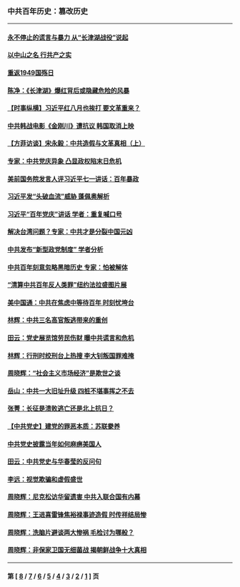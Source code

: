 ### 中共百年历史：篡改历史
---
#### [永不停止的谎言与暴力 从“长津湖战役”说起](../../pages/nf1176115/n13494094.md?02250430) 
#### [以中山之名 行共产之实](../../pages/nf1176115/n13346437.md?02250430) 
#### [重返1949国殇日](../../pages/nf1176115/n13346372.md?02250430) 
#### [陈净：《长津湖》爆红背后或隐藏危险的风暴](../../pages/nf1176115/n13314364.md?02250430) 
#### [【时事纵横】习近平红八月也挨打 要文革重来？](../../pages/nf1176115/n13231393.md?02250430) 
#### [中共韩战电影《金刚川》遭抗议 韩国取消上映](../../pages/nf1176115/n13219114.md?02250430) 
#### [【方菲访谈】宋永毅：中共造假与文革真相（上）](../../pages/nf1176115/n13200760.md?02250430) 
#### [专家：中共党庆异象 凸显政权陷末日危机](../../pages/nf1176115/n13067084.md?02250430) 
#### [美前国务院发言人评习近平七一讲话：百年暴政](../../pages/nf1176115/n13066986.md?02250430) 
#### [习近平发“头破血流”威胁 蓬佩奥解析](../../pages/nf1176115/n13063604.md?02250430) 
#### [习近平“百年党庆”讲话 学者：重复喊口号](../../pages/nf1176115/n13061411.md?02250430) 
#### [解决台湾问题？专家：中共才是分裂中国元凶](../../pages/nf1176115/n13060811.md?02250430) 
#### [中共发布“新型政党制度” 学者分析](../../pages/nf1176115/n13056354.md?02250430) 
#### [中共百年刻意忽略黑暗历史 专家：怕被解体](../../pages/nf1176115/n13056056.md?02250430) 
#### [“清算中共百年反人类罪”纽约法拉盛图片展](../../pages/nf1176115/n13052220.md?02250430) 
#### [美中国通：中共在焦虑中等待百年 时刻忧垮台](../../pages/nf1176115/n13048820.md?02250430) 
#### [林辉：中共三名高官叛逃带来的重创](../../pages/nf1176115/n13035206.md?02250430) 
#### [田云：党史展览馆劳民伤财 曝中共谎言和危机](../../pages/nf1176115/n13033900.md?02250430) 
#### [林辉：行刑时绞刑台上热搜 李大钊叛国罪难掩](../../pages/nf1176115/n13031965.md?02250430) 
#### [周晓辉：“社会主义市场经济”是欺世之谈](../../pages/nf1176115/n13024090.md?02250430) 
#### [岳山：中共一大旧址升级 四桩不堪事挥之不去](../../pages/nf1176115/n13021697.md?02250430) 
#### [张菁：长征是溃败逃亡还是北上抗日？](../../pages/nf1176115/n13020585.md?02250430) 
#### [【中共党史】建党的罪恶本质：苏联豢养](../../pages/nf1176115/n13011888.md?02250430) 
#### [中共党史披露当年如何麻痹美国人](../../pages/nf1176115/n12966400.md?02250430) 
#### [田云：中共党史与华春莹的反问句](../../pages/nf1176115/n12765178.md?02250430) 
#### [李远：视觉欺骗和虚假盛世](../../pages/nf1176115/n12993376.md?02250430) 
#### [周晓辉：尼克松访华留遗害 中共入联合国有内幕](../../pages/nf1176115/n12991422.md?02250430) 
#### [周晓辉：王进喜雷锋焦裕禄事迹造假 时传祥结局惨](../../pages/nf1176115/n12985497.md?02250430) 
#### [周晓辉：洗脑片避谈两大惨祸 毛检讨为哪般？](../../pages/nf1176115/n12971285.md?02250430) 
#### [周晓辉：非保家卫国无细菌战 揭朝鲜战争十大真相](../../pages/nf1176115/n12954161.md?02250430) 

---
#### 第 [ [8](./8.md?02250430) / [7](./7.md?02250430) / [6](./6.md?02250430) / [5](./5.md?02250430) / [4](./4.md?02250430) / [3](./3.md?02250430) / [2](./2.md?02250430) / [1](./1.md?02250430) ] 页
